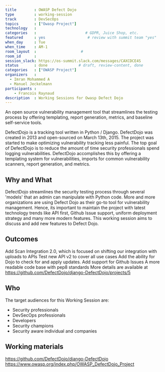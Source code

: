 ```yaml
---
title        : OWASP Defect Dojo
type         : working-session
track        : DevSecOps
topics       : ["Owasp Project"]
technology   :
categories   :                      # GDPR, Juice Shop, etc.
featured     : yes                   # review with summit team "yes"
when_day     : Tue
when_time    : AM-1
room_layout  :                    #
room_id      :
session_slack: https://os-summit.slack.com/messages/CAXCDCE4S
status       : done              # draft, review-content, done
categories   : ["OWASP Project"]
organizers   :
  - Imran Mohammed A
  - Manuel Jeckelmann
participants :
    - Francois Raynaud
description  : Working Sessions for Owasp Defect Dojo
---
```

An open source vulnerability management tool that streamlines the testing process by offering templating, report generation, metrics, and baseline self-service tools.

DefectDojo is a tracking tool written in Python / Django. DefectDojo was created in 2013 and open-sourced on March 13th, 2015. The project was started to make optimizing vulnerability tracking less painful. The top goal of DefectDojo is to reduce the amount of time security professionals spend logging vulnerabilities. DefectDojo accomplishes this by offering a templating system for vulnerabilities, imports for common vulnerability scanners, report generation, and metrics.

## Why and What

DefectDojo streamlines the security testing process through several 'models' that an admin can manipulate with Python code. More and more organizations are using Defect Dojo as their go-to tool for vulnerability management. Hence, its important to maintain the project with latest technology trends like API first,  Github Issue support, uniform deployment strategy and many more modern features. This working session aims to discuss and add new features to Defect Dojo.

## Outcomes

Add Scan Integration 2.0, which is focused on shifting our integration with uploads to APIs
Test new API v2 to cover all use cases
Add the ability for Dojo to check for and apply updates.
Add support for Github Issues
A more readable code base with pep8 standards
More details are available at https://github.com/DefectDojo/django-DefectDojo/projects/5

## Who

The target audiences for this Working Session are:
- Security professionals
- DevSecOps professionals
- Developers
- Security champions
- Security aware individual and companies

## Working materials
https://github.com/DefectDojo/django-DefectDojo
https://www.owasp.org/index.php/OWASP_DefectDojo_Project

